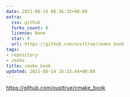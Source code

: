 ```yaml
---
date: 2021-06-14 08:36:32+00:00
extra:
  css: github
  forks_count: 0
  license: None
  star: 0
  url: https://github.com/ousttrue/cmake_book
tags:
- repository
- cmake
title: cmake_book
updated: 2021-08-14 16:33:44+00:00
---
```


<https://github.com/ousttrue/cmake_book>

